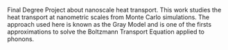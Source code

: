 Final Degree Project about nanoscale heat transport. This work studies the heat transport at nanometric scales from Monte Carlo simulations. 
The approach used here is known as the Gray Model and is one of the firsts approximations to solve the Boltzmann Transport Equation applied to phonons.
